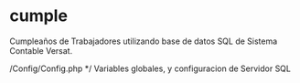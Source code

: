 # cumple
Cumpleaños de Trabajadores utilizando base de datos SQL de Sistema Contable Versat.

/Config/Config.php */ Variables globales, y configuracion de Servidor SQL
